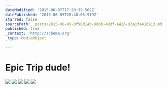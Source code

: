 ```yaml
---
dateModified: '2015-08-07T17:20:39.562Z'
datePublished: '2015-06-09T20:48:05.919Z'
starred: false
sourcePath: _posts/2015-06-09-0f96d14c-986b-403f-a426-93a1fa41d913.md
published: true
_context: 'http://schema.org'
_type: MediaObject

---
```

# Epic Trip dude!
![](https://the-grid-user-content.s3-us-west-2.amazonaws.com/2cbb6743-e1c8-4384-b95e-584a5fe31534.jpg)
![](https://the-grid-user-content.s3-us-west-2.amazonaws.com/d4426bce-18c2-4026-9d45-5f22815c4cc9.jpg)
![](https://the-grid-user-content.s3-us-west-2.amazonaws.com/0982d934-954a-42ca-bba1-e5dc579168a6.jpg)
![](https://the-grid-user-content.s3-us-west-2.amazonaws.com/a635f766-fd59-4f7f-80dd-71f9cdb41d44.jpg)
![](https://the-grid-user-content.s3-us-west-2.amazonaws.com/ab90e615-bfa3-4415-acae-f137c27cf430.jpg)